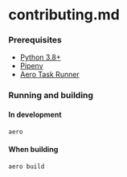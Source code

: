 # contributing.md

### Prerequisites

- [Python 3.8+](https://python.org)
- [Pipenv](https://github.com/pypa/pipenv)
- [Aero Task Runner](https://github.com/X-Store-App/aero)

### Running and building

#### In development
```
aero
```

#### When building
```
aero build
```